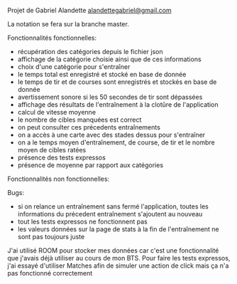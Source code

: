 Projet de Gabriel Alandette
alandettegabriel@gmail.com

La notation se fera sur la branche master.

Fonctionnalités fonctionnelles:
- récupération des catégories depuis le fichier json
- affichage de la catégorie choisie ainsi que de ces informations
- choix d'une catégorie pour s'entraîner
- le temps total est enregistré et stocké en base de donnée
- le temps de tir et de courses sont enregistrés et stockés en base de donnée
- avertissement sonore si les 50 secondes de tir sont dépassées
- affichage des résultats de l'entraînement à la clotûre de l'application
- calcul de vitesse moyenne
- le nombre de cibles manquées est correct
- on peut consulter ces précedents entraînements
- on a accès à une carte avec des stades dessus pour s'entraîner
- on a le temps moyen d'entraînement, de course, de tir et le nombre moyen de cibles ratées
- présence des tests expressos
- présence de moyenne par rapport aux catégories

Fonctionnalités non fonctionnelles:


Bugs:
- si on relance un entraînement sans fermé l'application, toutes les informations du précedent entraînement s'ajoutent au nouveau
- tout les tests expressos ne fonctionnent pas
- les valeurs données sur la page de stats à la fin de l'entraînement ne sont pas toujours juste


J'ai utilisé ROOM pour stocker mes données car c'est une fonctionnalité que j'avais déjà utiliser au cours de mon BTS.
Pour faire les tests expressos, j'ai essayé d'utiliser Matches afin de simuler une action de click mais ça n'a pas fonctionné correctement

